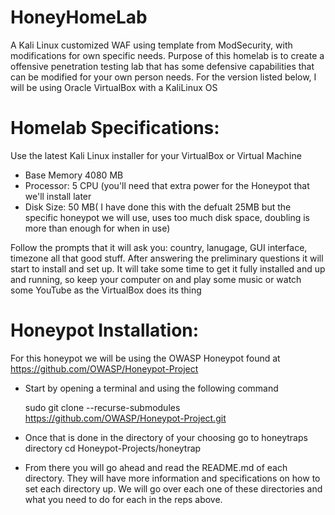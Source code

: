 # HoneyHomeLab
A Kali Linux customized WAF using template from ModSecurity, with modifications for own specific needs. Purpose of this homelab is to create a offensive penetration testing lab
that has some defensive capabilities that can be modified for your own person needs. For the version listed below, I will be using Oracle VirtualBox with a KaliLinux OS

# Homelab Specifications:
Use the latest Kali Linux installer for your VirtualBox or Virtual Machine
  - Base Memory 4080 MB
  - Processor: 5 CPU (you'll need that extra power for the Honeypot that we'll install later
  - Disk Size: 50 MB( I have done this with the defualt 25MB but the specific honeypot we will use, uses too much disk space, doubling is more than enough for when in use)

Follow the prompts that it will ask you: country, lanugage, GUI interface, timezone all that good stuff. After answering the preliminary questions it will start to install and set up. It will take some time to get it fully installed and up and running, so keep your computer on and play some music or watch some YouTube as the VirtualBox does its thing

# Honeypot Installation:
For this honeypot we will be using the OWASP Honeypot found at https://github.com/OWASP/Honeypot-Project
  - Start by opening a terminal and using the following command

    sudo git clone --recurse-submodules https://github.com/OWASP/Honeypot-Project.git
  
  - Once that is done in the directory of your choosing go to honeytraps directory
    cd Honeypot-Projects/honeytrap
  - From there you will go ahead and read the README.md of each directory. They will have more information and specifications on how to set each directory up.
    We will go over each one of these directories and what you need to do for each in the reps above. 
